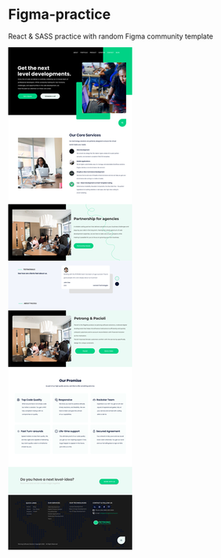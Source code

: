 # Figma-practice
React & SASS practice with random Figma community template

![Figma Template](./template.jpg)
